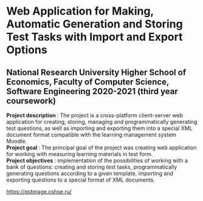 # Web Application for Making, Automatic Generation and Storing Test Tasks with Import and Export Options
## National Research University Higher School of Economics, Faculty of Computer Science, Software Engineering 2020-2021 (third year coursework)

<b> Project description </b>: The project is a cross-platform client-server web application for creating, storing, managing and programmatically generating test questions, as well as importing and exporting them into a special XML document format compatible with the learning management system Moodle. </br>
<b> Project goal </b>: The principal goal of the project was creating web application for working with measuring learning materials in test form. </br>
<b> Project objectives </b>: implementation of the possibilities of working with a bank of questions: creating and storing test tasks, programmatically generating questions according to a given template, importing and exporting questions to a special format of XML documents. </br>

https://qstorage.cshse.ru/




